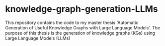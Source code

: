 # knowledge-graph-generation-LLMs
This repository contains the code to my master thesis 'Automatic Generation of Useful Knowledge Graphs with Large Language Models'. The purpose of this thesis is the generation of knowledge graphs (KGs) using Large Language Models (LLMs) 
